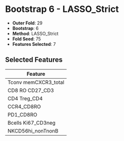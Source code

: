 # Bootstrap 6 - LASSO_Strict

- **Outer Fold**: 29
- **Bootstrap**: 6
- **Method**: LASSO_Strict
- **Fold Seed**: 75
- **Features Selected**: 7

## Selected Features

| Feature |
|---------|
| Tconv memCXCR3_total |
| CD8 RO CD27_CD3 |
| CD4 Treg_CD4 |
| CCR4_CD8RO |
| PD1_CD8RO |
| Bcells Ki67_CD3neg |
| NKCD56hi_nonTnonB |
